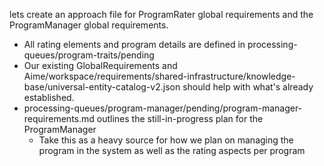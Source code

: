lets create an approach file for ProgramRater global requirements and the ProgramManager global requirements.
- All rating elements and program details are defined in processing-queues/program-traits/pending
- Our existing GlobalRequirements and Aime/workspace/requirements/shared-infrastructure/knowledge-base/universal-entity-catalog-v2.json should help with what's already established.
- processing-queues/program-manager/pending/program-manager-requirements.md outlines the still-in-progress plan for the ProgramManager
  - Take this as a heavy source for how we plan on managing the program in the system as well as the rating aspects per program
